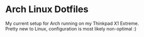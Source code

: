 # Arch Linux Dotfiles
My current setup for Arch running on my Thinkpad X1 Extreme.  
Pretty new to Linux, configuration is most likely non-optimal :)
